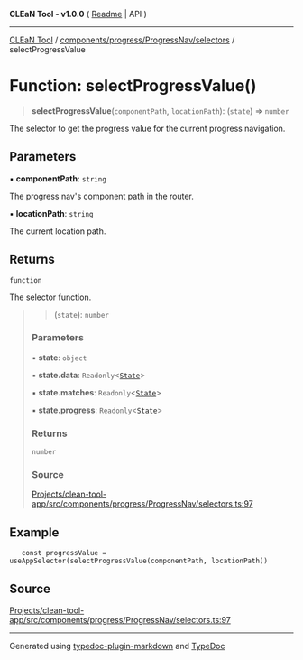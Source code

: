 **CLEaN Tool - v1.0.0** ( [Readme](../../../../../README.md) \| API )

***

[CLEaN Tool](../../../../../modules.md) / [components/progress/ProgressNav/selectors](../README.md) / selectProgressValue

# Function: selectProgressValue()

> **selectProgressValue**(`componentPath`, `locationPath`): (`state`) => `number`

The selector to get the progress value for the current progress navigation.

## Parameters

▪ **componentPath**: `string`

The progress nav's component path in the router.

▪ **locationPath**: `string`

The current location path.

## Returns

`function`

The selector function.

> > (`state`): `number`
>
> ### Parameters
>
> ▪ **state**: `object`
>
> ▪ **state.data**: `Readonly`\<[`State`](../../../../../reducers/data/interfaces/State.md)\>
>
> ▪ **state.matches**: `Readonly`\<[`State`](../../../../../selectors/progress/private/interfaces/State.md)\>
>
> ▪ **state.progress**: `Readonly`\<[`State`](../../../../../selectors/progress/private/interfaces/State.md)\>
>
> ### Returns
>
> `number`
>
> ### Source
>
> [Projects/clean-tool-app/src/components/progress/ProgressNav/selectors.ts:97](https://github.com/yuckyh/clean-tool-app/)
>

## Example

```tsx
   const progressValue = useAppSelector(selectProgressValue(componentPath, locationPath))
```

## Source

[Projects/clean-tool-app/src/components/progress/ProgressNav/selectors.ts:97](https://github.com/yuckyh/clean-tool-app/)

***

Generated using [typedoc-plugin-markdown](https://www.npmjs.com/package/typedoc-plugin-markdown) and [TypeDoc](https://typedoc.org/)
